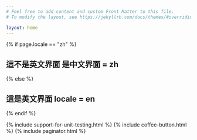 ```yaml
---
# Feel free to add content and custom Front Matter to this file.
# To modify the layout, see https://jekyllrb.com/docs/themes/#overriding-theme-defaults

layout: home
---
```


{% if page.locale == "zh" %}
<h2>這不是英文界面 是中文界面 = zh</h2>
{% else %}
<h2>這是英文界面 locale = en</h2>
{% endif %}

{% include support-for-unit-testing.html %}
{% include coffee-button.html %}
{% include paginator.html %}
